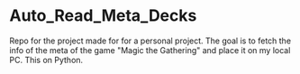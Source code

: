 # Auto_Read_Meta_Decks

Repo for the project made for for a personal project. The goal is to fetch the info of the meta of the game "Magic the Gathering" and place it on my local PC. This on Python.
